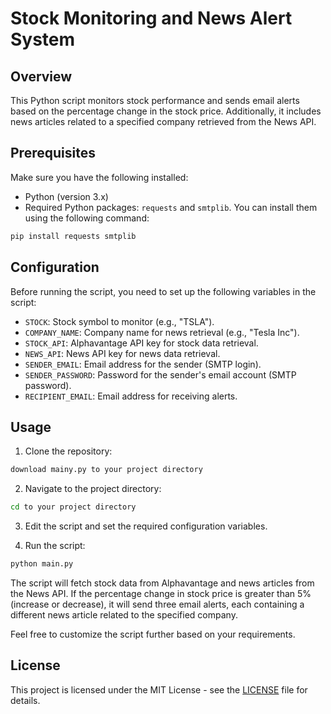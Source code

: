 # Stock Monitoring and News Alert System

## Overview

This Python script monitors stock performance and sends email alerts based on the percentage change in the stock price. Additionally, it includes news articles related to a specified company retrieved from the News API.

## Prerequisites

Make sure you have the following installed:

- Python (version 3.x)
- Required Python packages: `requests` and `smtplib`. You can install them using the following command:

```bash
pip install requests smtplib
```

## Configuration

Before running the script, you need to set up the following variables in the script:

- `STOCK`: Stock symbol to monitor (e.g., "TSLA").
- `COMPANY_NAME`: Company name for news retrieval (e.g., "Tesla Inc").
- `STOCK_API`: Alphavantage API key for stock data retrieval.
- `NEWS_API`: News API key for news data retrieval.
- `SENDER_EMAIL`: Email address for the sender (SMTP login).
- `SENDER_PASSWORD`: Password for the sender's email account (SMTP password).
- `RECIPIENT_EMAIL`: Email address for receiving alerts.

## Usage

1. Clone the repository:

```bash
download mainy.py to your project directory
```

2. Navigate to the project directory:

```bash
cd to your project directory
```

3. Edit the script and set the required configuration variables.

4. Run the script:

```bash
python main.py
```

The script will fetch stock data from Alphavantage and news articles from the News API. If the percentage change in stock price is greater than 5% (increase or decrease), it will send three email alerts, each containing a different news article related to the specified company.

Feel free to customize the script further based on your requirements.

## License

This project is licensed under the MIT License - see the [LICENSE](https://github.com/ashjorda/100-Days-Of-Code/blob/master/LICENSE) file for details.
